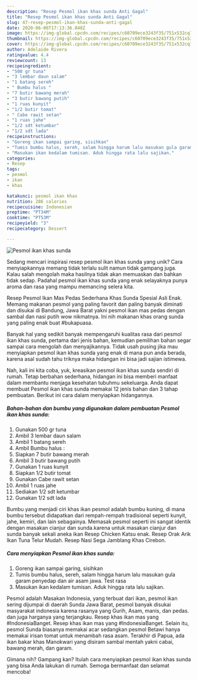 ```yaml
---
description: "Resep Pesmol ikan khas sunda Anti Gagal"
title: "Resep Pesmol ikan khas sunda Anti Gagal"
slug: 47-resep-pesmol-ikan-khas-sunda-anti-gagal
date: 2020-06-06T17:13:36.848Z
image: https://img-global.cpcdn.com/recipes/c60709ece3243f35/751x532cq70/pesmol-ikan-khas-sunda-foto-resep-utama.jpg
thumbnail: https://img-global.cpcdn.com/recipes/c60709ece3243f35/751x532cq70/pesmol-ikan-khas-sunda-foto-resep-utama.jpg
cover: https://img-global.cpcdn.com/recipes/c60709ece3243f35/751x532cq70/pesmol-ikan-khas-sunda-foto-resep-utama.jpg
author: Adelaide Rivera
ratingvalue: 4.4
reviewcount: 13
recipeingredient:
- "500 gr tuna"
- "3 lembar daun salam"
- "1 batang sereh"
- " Bumbu halus "
- "7 butir bawang merah"
- "3 butir bawang putih"
- "1 ruas kunyit"
- "1/2 butir tomat"
- " Cabe rawit setan"
- "1 ruas jahe"
- "1/2 sdt ketumbar"
- "1/2 sdt lada"
recipeinstructions:
- "Goreng ikan sampai garing, sisihkan"
- "Tumis bumbu halus, sereh, salam hingga harum lalu masukan gula garam penyedap dan air asam jawa. Test rasa"
- "Masukan ikan kedalam tumisan. Aduk hingga rata lalu sajikan."
categories:
- Resep
tags:
- pesmol
- ikan
- khas

katakunci: pesmol ikan khas 
nutrition: 286 calories
recipecuisine: Indonesian
preptime: "PT34M"
cooktime: "PT53M"
recipeyield: "3"
recipecategory: Dessert

---
```



![Pesmol ikan khas sunda](https://img-global.cpcdn.com/recipes/c60709ece3243f35/751x532cq70/pesmol-ikan-khas-sunda-foto-resep-utama.jpg)

Sedang mencari inspirasi resep pesmol ikan khas sunda yang unik? Cara menyiapkannya memang tidak terlalu sulit namun tidak gampang juga. Kalau salah mengolah maka hasilnya tidak akan memuaskan dan bahkan tidak sedap. Padahal pesmol ikan khas sunda yang enak selayaknya punya aroma dan rasa yang mampu memancing selera kita.

Resep Pesmol Ikan Mas Pedas Sederhana Khas Sunda Spesial Asli Enak. Memang makanan pesmol yang paling favorit dan paling banyak diminati dan disukai di Bandung, Jawa Barat yakni pesmol ikan mas pedas dengan sambal dan nasi putih wow nikmatnya. Ini nih makanan khas orang sunda yang paling enak buat #bukapuasa.

Banyak hal yang sedikit banyak mempengaruhi kualitas rasa dari pesmol ikan khas sunda, pertama dari jenis bahan, kemudian pemilihan bahan segar sampai cara mengolah dan menyajikannya. Tidak usah pusing jika mau menyiapkan pesmol ikan khas sunda yang enak di mana pun anda berada, karena asal sudah tahu triknya maka hidangan ini bisa jadi sajian istimewa.


Nah, kali ini kita coba, yuk, kreasikan pesmol ikan khas sunda sendiri di rumah. Tetap berbahan sederhana, hidangan ini bisa memberi manfaat dalam membantu menjaga kesehatan tubuhmu sekeluarga. Anda dapat membuat Pesmol ikan khas sunda memakai 12 jenis bahan dan 3 tahap pembuatan. Berikut ini cara dalam menyiapkan hidangannya.

<!--inarticleads1-->

##### Bahan-bahan dan bumbu yang digunakan dalam pembuatan Pesmol ikan khas sunda:

1. Gunakan 500 gr tuna
1. Ambil 3 lembar daun salam
1. Ambil 1 batang sereh
1. Ambil  Bumbu halus :
1. Siapkan 7 butir bawang merah
1. Ambil 3 butir bawang putih
1. Gunakan 1 ruas kunyit
1. Siapkan 1/2 butir tomat
1. Gunakan  Cabe rawit setan
1. Ambil 1 ruas jahe
1. Sediakan 1/2 sdt ketumbar
1. Gunakan 1/2 sdt lada


Bumbu yang menjadi ciri khas ikan pesmol adalah bumbu kuning, di mana bumbu tersebut didapatkan dari rempah-rempah tradisional seperti kunyit, jahe, kemiri, dan lain sebagainya. Memasak pesmol seperti ini sangat identik dengan masakan cianjur dan sunda.karena untuk masakan cianjur dan sunda banyak sekali aneka ikan Resep Chicken Katsu enak. Resep Orak Arik Ikan Tuna Telur Mudah. Resep Nasi Sega Jamblang Khas Cirebon. 

<!--inarticleads2-->

##### Cara menyiapkan Pesmol ikan khas sunda:

1. Goreng ikan sampai garing, sisihkan
1. Tumis bumbu halus, sereh, salam hingga harum lalu masukan gula garam penyedap dan air asam jawa. Test rasa
1. Masukan ikan kedalam tumisan. Aduk hingga rata lalu sajikan.


Pesmol adalah Masakan Indonesia, yang terbuat dari ikan, pesmol ikan sering dijumpai di daerah Sunda Jawa Barat, pesmol banyak disukai masyarakat indonesia karena rasanya yang Gurih, Asam, manis, dan pedas. dan juga harganya yang terjangkau. Resep khas ikan mas yang #IndonesiaBanget. Resep khas ikan mas yang #IndonesiaBanget. Selain itu, pesmol Sunda biasanya memakai acar sedangkan pesmol Betawi hanya memakai irisan tomat untuk menambah rasa asam. Terakhir di Papua, ada ikan bakar khas Manokwari yang disiram sambal mentah yakni cabai, bawang merah, dan garam. 

Gimana nih? Gampang kan? Itulah cara menyiapkan pesmol ikan khas sunda yang bisa Anda lakukan di rumah. Semoga bermanfaat dan selamat mencoba!
